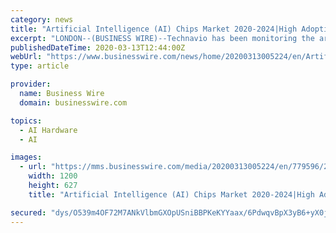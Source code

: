 ```yaml
---
category: news
title: "Artificial Intelligence (AI) Chips Market 2020-2024|High Adoption of AI Chips in Data Centers to Boost Growth | Technavio"
excerpt: "LONDON--(BUSINESS WIRE)--Technavio has been monitoring the artificial intelligence (AI) chips market and it is poised to grow by USD 36.6 bn during 2020-2024, progressing at a CAGR of about 39% during the forecast period. The report offers an up-to-date analysis regarding the current market scenario, latest trends and drivers, and the overall ..."
publishedDateTime: 2020-03-13T12:44:00Z
webUrl: "https://www.businesswire.com/news/home/20200313005224/en/Artificial-Intelligence-AI-Chips-Market-2020-2024High-Adoption"
type: article

provider:
  name: Business Wire
  domain: businesswire.com

topics:
  - AI Hardware
  - AI

images:
  - url: "https://mms.businesswire.com/media/20200313005224/en/779596/23/IRTNTR30203.jpg"
    width: 1200
    height: 627
    title: "Artificial Intelligence (AI) Chips Market 2020-2024|High Adoption of AI Chips in Data Centers to Boost Growth | Technavio"

secured: "dys/O539m4OF72M7ANkVlbmGXOpUSniBBPKeKYYaax/6PdwqvBpX3yB6+yX0jDrnygXzxIQwxDyLhwsjoYSO7NqvaO+Y/5sp7gy6mhR9jaafOV/a2EmLijgyeFel6SRshNc4d67FvOqowtdFTH3KInYt31PNnPEgAuhcaVSIZ25oD+KTmjW3FevwZk5Gs0roJDCk1daXGQAuDPDxmMZ03FR21Debep/XMrNnCWnRo+1Vhczj8j9Af8tV9xz33odhOQpHTe8SMNR9mR3P2LHguYQSJaWUfd8ylHvSr/6na8JxUUN26sM0yHs1T3IzodOG;7uPhod5SQ09LHD9U2Plh8Q=="
---
```


